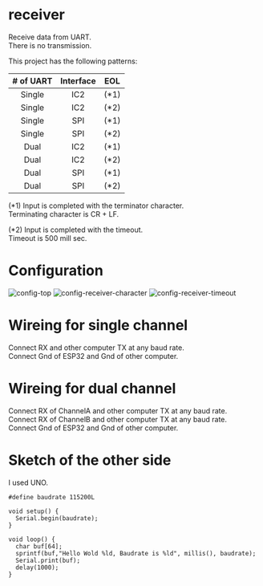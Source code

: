 # receiver
Receive data from UART.   
There is no transmission.   

This project has the following patterns:

|# of UART|Interface|EOL|
|:-:|:-:|:-:|
|Single|IC2|(*1)|
|Single|IC2|(*2)|
|Single|SPI|(*1)|
|Single|SPI|(*2)|
|Dual|IC2|(*1)|
|Dual|IC2|(*2)|
|Dual|SPI|(*1)|
|Dual|SPI|(*2)|


(*1)
Input is completed with the terminator character.   
Terminating character is CR + LF.   

(*2)
Input is completed with the timeout.   
Timeout is 500 mill sec.   


# Configuration   
![config-top](https://user-images.githubusercontent.com/6020549/148177110-b951cd60-dea7-4d8d-b627-38477a29ae58.jpg)
![config-receiver-character](https://user-images.githubusercontent.com/6020549/148177129-5512c565-86e7-4425-9ad4-0a4642b49117.jpg)
![config-receiver-timeout](https://user-images.githubusercontent.com/6020549/148177140-280ab07b-cc58-40e7-8491-047d0c046137.jpg)

# Wireing for single channel  
Connect RX and other computer TX at any baud rate.   
Connect Gnd of ESP32 and Gnd of other computer.   

# Wireing for dual channel  
Connect RX of ChannelA and other computer TX at any baud rate.   
Connect RX of ChannelB and other computer TX at any baud rate.   
Connect Gnd of ESP32 and Gnd of other computer.   

# Sketch of the other side   
I used UNO.   
```
#define baudrate 115200L

void setup() {
  Serial.begin(baudrate);
}

void loop() {
  char buf[64];
  sprintf(buf,"Hello Wold %ld, Baudrate is %ld", millis(), baudrate);
  Serial.print(buf);
  delay(1000);
}
```

